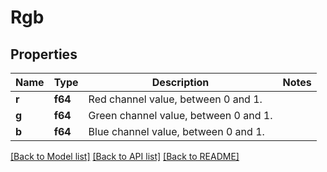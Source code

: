 # Rgb

## Properties

Name | Type | Description | Notes
------------ | ------------- | ------------- | -------------
**r** | **f64** | Red channel value, between 0 and 1. | 
**g** | **f64** | Green channel value, between 0 and 1. | 
**b** | **f64** | Blue channel value, between 0 and 1. | 

[[Back to Model list]](../README.md#documentation-for-models) [[Back to API list]](../README.md#documentation-for-api-endpoints) [[Back to README]](../README.md)


